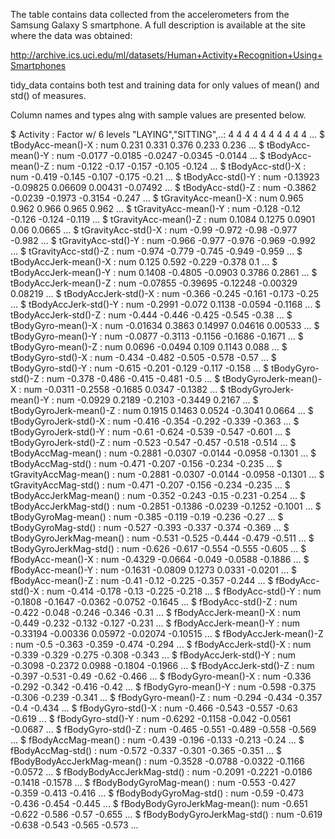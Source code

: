The table contains data collected from the accelerometers from the Samsung Galaxy S smartphone. A full description is available at the site where the data was obtained:

http://archive.ics.uci.edu/ml/datasets/Human+Activity+Recognition+Using+Smartphones

tidy_data contains both test and training data for only values of mean() and std() of measures.

Column names and types alng with sample values are presented below.

$ Activity                   : Factor w/ 6 levels "LAYING","SITTING",..: 4 4 4 4 4 4 4 4 4 4 ...
 $ tBodyAcc-mean()-X          : num  0.231 0.331 0.376 0.233 0.236 ...
 $ tBodyAcc-mean()-Y          : num  -0.0177 -0.0185 -0.0247 -0.0345 -0.0144 ...
 $ tBodyAcc-mean()-Z          : num  -0.122 -0.17 -0.157 -0.105 -0.124 ...
 $ tBodyAcc-std()-X           : num  -0.419 -0.145 -0.107 -0.175 -0.21 ...
 $ tBodyAcc-std()-Y           : num  -0.13923 -0.09825 0.06609 0.00431 -0.07492 ...
 $ tBodyAcc-std()-Z           : num  -0.3862 -0.0239 -0.1973 -0.3154 -0.247 ...
 $ tGravityAcc-mean()-X       : num  0.965 0.962 0.966 0.965 0.962 ...
 $ tGravityAcc-mean()-Y       : num  -0.128 -0.12 -0.126 -0.124 -0.119 ...
 $ tGravityAcc-mean()-Z       : num  0.1084 0.1275 0.0901 0.06 0.0665 ...
 $ tGravityAcc-std()-X        : num  -0.99 -0.972 -0.98 -0.977 -0.982 ...
 $ tGravityAcc-std()-Y        : num  -0.966 -0.977 -0.976 -0.969 -0.992 ...
 $ tGravityAcc-std()-Z        : num  -0.974 -0.779 -0.745 -0.949 -0.959 ...
 $ tBodyAccJerk-mean()-X      : num  0.125 0.592 -0.229 -0.378 0.1 ...
 $ tBodyAccJerk-mean()-Y      : num  0.1408 -0.4805 -0.0903 0.3786 0.2861 ...
 $ tBodyAccJerk-mean()-Z      : num  -0.07855 -0.39695 -0.12248 -0.00329 0.08219 ...
 $ tBodyAccJerk-std()-X       : num  -0.366 -0.245 -0.161 -0.173 -0.25 ...
 $ tBodyAccJerk-std()-Y       : num  -0.2991 -0.072 0.1138 -0.0594 -0.1168 ...
 $ tBodyAccJerk-std()-Z       : num  -0.444 -0.446 -0.425 -0.545 -0.38 ...
 $ tBodyGyro-mean()-X         : num  -0.01634 0.3863 0.14997 0.04616 0.00533 ...
 $ tBodyGyro-mean()-Y         : num  -0.0877 -0.3113 -0.1156 -0.1686 -0.1671 ...
 $ tBodyGyro-mean()-Z         : num  0.0696 -0.0494 0.109 0.1143 0.088 ...
 $ tBodyGyro-std()-X          : num  -0.434 -0.482 -0.505 -0.578 -0.57 ...
 $ tBodyGyro-std()-Y          : num  -0.615 -0.201 -0.129 -0.117 -0.158 ...
 $ tBodyGyro-std()-Z          : num  -0.378 -0.486 -0.415 -0.481 -0.5 ...
 $ tBodyGyroJerk-mean()-X     : num  -0.0311 -0.2558 -0.1685 0.0347 -0.1382 ...
 $ tBodyGyroJerk-mean()-Y     : num  -0.0929 0.2189 -0.2103 -0.3449 0.2167 ...
 $ tBodyGyroJerk-mean()-Z     : num  0.1915 0.1463 0.0524 -0.3041 0.0664 ...
 $ tBodyGyroJerk-std()-X      : num  -0.416 -0.354 -0.292 -0.339 -0.363 ...
 $ tBodyGyroJerk-std()-Y      : num  -0.61 -0.624 -0.539 -0.547 -0.601 ...
 $ tBodyGyroJerk-std()-Z      : num  -0.523 -0.547 -0.457 -0.518 -0.514 ...
 $ tBodyAccMag-mean()         : num  -0.2881 -0.0307 -0.0144 -0.0958 -0.1301 ...
 $ tBodyAccMag-std()          : num  -0.471 -0.207 -0.156 -0.234 -0.235 ...
 $ tGravityAccMag-mean()      : num  -0.2881 -0.0307 -0.0144 -0.0958 -0.1301 ...
 $ tGravityAccMag-std()       : num  -0.471 -0.207 -0.156 -0.234 -0.235 ...
 $ tBodyAccJerkMag-mean()     : num  -0.352 -0.243 -0.15 -0.231 -0.254 ...
 $ tBodyAccJerkMag-std()      : num  -0.2851 -0.1386 -0.0239 -0.1252 -0.1001 ...
 $ tBodyGyroMag-mean()        : num  -0.385 -0.119 -0.19 -0.236 -0.27 ...
 $ tBodyGyroMag-std()         : num  -0.527 -0.393 -0.337 -0.374 -0.369 ...
 $ tBodyGyroJerkMag-mean()    : num  -0.531 -0.525 -0.444 -0.479 -0.511 ...
 $ tBodyGyroJerkMag-std()     : num  -0.626 -0.617 -0.554 -0.555 -0.605 ...
 $ fBodyAcc-mean()-X          : num  -0.4329 -0.0664 -0.049 -0.0588 -0.1886 ...
 $ fBodyAcc-mean()-Y          : num  -0.1631 -0.0809 0.1273 0.0331 -0.0201 ...
 $ fBodyAcc-mean()-Z          : num  -0.41 -0.12 -0.225 -0.357 -0.244 ...
 $ fBodyAcc-std()-X           : num  -0.414 -0.178 -0.13 -0.225 -0.218 ...
 $ fBodyAcc-std()-Y           : num  -0.1808 -0.1647 -0.0362 -0.0752 -0.1645 ...
 $ fBodyAcc-std()-Z           : num  -0.422 -0.048 -0.246 -0.346 -0.31 ...
 $ fBodyAccJerk-mean()-X      : num  -0.449 -0.232 -0.132 -0.127 -0.231 ...
 $ fBodyAccJerk-mean()-Y      : num  -0.33194 -0.00336 0.05972 -0.02074 -0.10515 ...
 $ fBodyAccJerk-mean()-Z      : num  -0.5 -0.363 -0.359 -0.474 -0.294 ...
 $ fBodyAccJerk-std()-X       : num  -0.339 -0.329 -0.275 -0.308 -0.343 ...
 $ fBodyAccJerk-std()-Y       : num  -0.3098 -0.2372 0.0988 -0.1804 -0.1966 ...
 $ fBodyAccJerk-std()-Z       : num  -0.397 -0.531 -0.49 -0.62 -0.466 ...
 $ fBodyGyro-mean()-X         : num  -0.336 -0.292 -0.342 -0.416 -0.42 ...
 $ fBodyGyro-mean()-Y         : num  -0.598 -0.375 -0.306 -0.239 -0.341 ...
 $ fBodyGyro-mean()-Z         : num  -0.294 -0.434 -0.357 -0.4 -0.434 ...
 $ fBodyGyro-std()-X          : num  -0.466 -0.543 -0.557 -0.63 -0.619 ...
 $ fBodyGyro-std()-Y          : num  -0.6292 -0.1158 -0.042 -0.0561 -0.0687 ...
 $ fBodyGyro-std()-Z          : num  -0.465 -0.551 -0.489 -0.558 -0.569 ...
 $ fBodyAccMag-mean()         : num  -0.439 -0.196 -0.133 -0.213 -0.24 ...
 $ fBodyAccMag-std()          : num  -0.572 -0.337 -0.301 -0.365 -0.351 ...
 $ fBodyBodyAccJerkMag-mean() : num  -0.3528 -0.0788 -0.0322 -0.1166 -0.0572 ...
 $ fBodyBodyAccJerkMag-std()  : num  -0.2091 -0.2221 -0.0186 -0.1418 -0.1578 ...
 $ fBodyBodyGyroMag-mean()    : num  -0.553 -0.427 -0.359 -0.413 -0.416 ...
 $ fBodyBodyGyroMag-std()     : num  -0.59 -0.473 -0.436 -0.454 -0.445 ...
 $ fBodyBodyGyroJerkMag-mean(): num  -0.651 -0.622 -0.586 -0.57 -0.655 ...
 $ fBodyBodyGyroJerkMag-std() : num  -0.619 -0.638 -0.543 -0.565 -0.573 ...